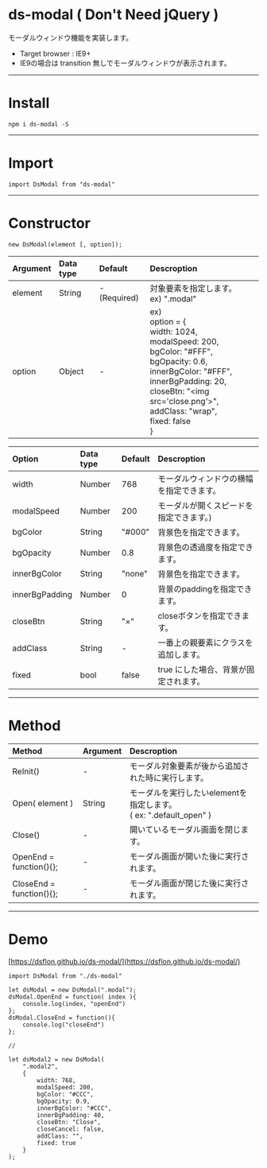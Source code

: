# ds-modal ( Don't Need jQuery )


モーダルウィンドウ機能を実装します。

- Target browser : IE9+
- IE9の場合は transition 無しでモーダルウィンドウが表示されます。

___

# Install

```
npm i ds-modal -S
```

___

# Import

```
import DsModal from "ds-modal"
```

___

# Constructor

```
new DsModal(element [, option]);
```
|Argument|Data type|Default|Descroption|
|:-------|:--------|:------|:----------|
|element|String|-(Required)|対象要素を指定します。<br>ex) ".modal"|
|option|Object|-|ex)<br> option = {<br> width: 1024,<br> modalSpeed: 200,<br> bgColor: "#FFF",<br> bgOpacity: 0.6,<br> innerBgColor: "#FFF",<br> innerBgPadding: 20,<br> closeBtn: "&lt;img src='close.png'&gt;",<br> addClass: "wrap",<br> fixed: false<br>}|


|Option|Data type|Default|Descroption|
|:-------|:--------|:------|:----------|
|width|Number|768|モーダルウィンドウの横幅を指定できます。|
|modalSpeed|Number|200|モーダルが開くスピードを指定できます。)|
|bgColor|String|"#000"|背景色を指定できます。|
|bgOpacity|Number|0.8|背景色の透過度を指定できます。|
|innerBgColor|String|"none"|背景色を指定できます。|
|innerBgPadding|Number|0|背景のpaddingを指定できます。|
|closeBtn|String|"×"|closeボタンを指定できます。|
|addClass|String|-|一番上の親要素にクラスを追加します。|
|fixed|bool|false|true にした場合、背景が固定されます。|


___

# Method

|Method|Argument|Descroption|
|:-------|:--------|:------|
|ReInit()|-|モーダル対象要素が後から追加された時に実行します。|
|Open( element )|String|モーダルを実行したいelementを指定します。<br>( ex: ".default_open" )|
|Close()|-|開いているモーダル画面を閉じます。|
|OpenEnd = function(){};|-|モーダル画面が開いた後に実行されます。|
|CloseEnd = function(){};|-|モーダル画面が閉じた後に実行されます。|


___

# Demo

[https://dsflon.github.io/ds-modal/](https://dsflon.github.io/ds-modal/)

```
import DsModal from "./ds-modal"

let dsModal = new DsModal(".modal");
dsModal.OpenEnd = function( index ){
	console.log(index, "openEnd")
};
dsModal.CloseEnd = function(){
	console.log("closeEnd")
};

//

let dsModal2 = new DsModal(
    ".modal2",
    {
        width: 768,
        modalSpeed: 200,
        bgColor: "#CCC",
        bgOpacity: 0.9,
        innerBgColor: "#CCC",
        innerBgPadding: 40,
        closeBtn: "Close",
        closeCancel: false,
        addClass: "",
        fixed: true
    }
);
```
